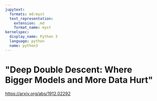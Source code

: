 ```yaml
---
jupytext:
  formats: md:myst
  text_representation:
    extension: .md
    format_name: myst
kernelspec:
  display_name: Python 3
  language: python
  name: python3
---
```


# "Deep Double Descent: Where Bigger Models and More Data Hurt"

https://arxiv.org/abs/1912.02292